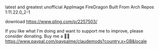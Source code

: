 latest and greatest unofficial AppImage
FireDragon Built From Arch Repos 1:11.22.0_2-1

download
https://www.pling.com/p/2257503/

If you like what I'm doing and want to support me to improve, please consider donating.
Buy me a 🍕🥧 https://www.paypal.com/paypalme/claudemods?country.x=GB&locale
